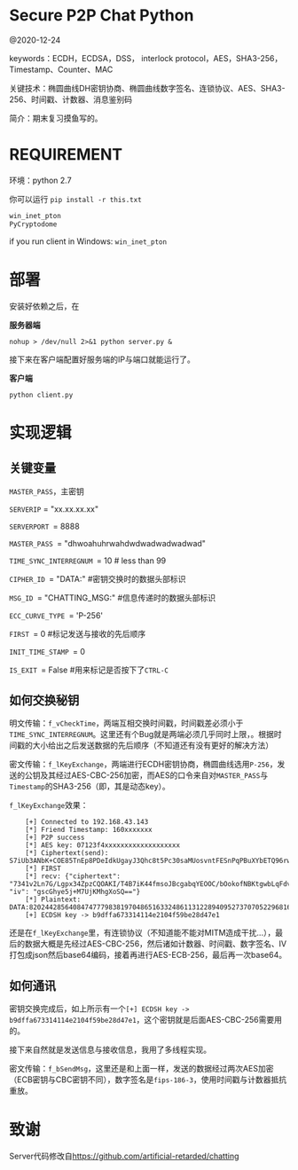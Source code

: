 # Secure P2P Chat Python

@2020-12-24

keywords：ECDH，ECDSA，DSS， interlock protocol，AES，SHA3-256，Timestamp、Counter、MAC

关键技术：椭圆曲线DH密钥协商、椭圆曲线数字签名、连锁协议、AES、SHA3-256、时间戳、计数器、消息鉴别码

简介：期末复习摸鱼写的。

# REQUIREMENT

环境：python 2.7

你可以运行  `pip install -r this.txt`

```python
win_inet_pton
PyCryptodome
```

 if you run client in Windows: `win_inet_pton`

# 部署

安装好依赖之后，在

**服务器端**

```
nohup > /dev/null 2>&1 python server.py &
```

接下来在客户端配置好服务端的IP与端口就能运行了。

**客户端**

```
python client.py
```

# 实现逻辑

## 关键变量

`MASTER_PASS`，主密钥

``SERVERIP`` = "xx.xx.xx.xx"

`SERVERPORT `= 8888

`MASTER_PASS `= "dhwoahuhrwahdwdwadwadwadwad"

`TIME_SYNC_INTERREGNUM `= 10 # less than 99

`CIPHER_ID `= "DATA:" #密钥交换时的数据头部标识

`MSG_ID `= "CHATTING_MSG:" #信息传递时的数据头部标识

`ECC_CURVE_TYPE `= 'P-256'

`FIRST `= 0 #标记发送与接收的先后顺序

`INIT_TIME_STAMP `= 0

`IS_EXIT `= False #用来标记是否按下了`CTRL-C`



## 如何交换秘钥

明文传输：`f_vCheckTime`，两端互相交换时间戳，时间戳差必须小于`TIME_SYNC_INTERREGNUM`。这里还有个Bug就是两端必须几乎同时上限，。根据时间戳的大小给出之后发送数据的先后顺序（不知道还有没有更好的解决方法）

密文传输：`f_lKeyExchange`，两端进行ECDH密钥协商，椭圆曲线选用`P-256`，发送的公钥及其经过AES-CBC-256加密，而AES的口令来自对`MASTER_PASS`与`Timestamp`的SHA3-256（即，其是动态key）。

`f_lKeyExchange`效果：

```shell
	[+] Connected to 192.168.43.143
    [*] Friend Timestamp: 160xxxxxxx
    [+] P2P success
    [*] AES key: 07123f4xxxxxxxxxxxxxxxxxxx
    [*] Ciphertext(send): S7iUb3ANbK+COE85TnEp8PDeIdkUgayJ3Qhc8t5Pc30saMUosvntFESnPqPBuXYbETQ96rwlsWg6YUlMxwzYiex4HKrP9y3K5J1J8a8oSghJsCocjfu+KN1B7wJ1/6wWbbvi/N2yGaAMvhHIjSpONQDoTZDnUw3T8Rx+t5k4Ab154hOPPIetmSFdXdRrXOemuAQgxvXxkDhbrOPb1SQzV1+FmKdXKYQe2gRsPULvc14=
    [*] FIRST
    [*] recv: {"ciphertext": "7341v2Ln7G/Lgpx34ZpzCQOAKI/T4B7iK44fmsoJBcgabqYEOOC/bOokofNBKtgwbLqFdvgH5+vxLtO3ZOg4YcyyIS/Np71v7SR1SZjhJaN9abVesj+bEhbD6MChs7Sf7jzOHYh0jsFAd5NmpcoCNOobNSdp5gkMv480vd0CDsMRRAGqAMGphAI59HJgKTNtmYBwEJFc6FES1HzYeHzhu9aaIqMTHYcdSxKWFoWagfs=", "iv": "gscGhye5j+M7UjKMhgXoSQ=="}
    [*] Plaintext: DATA:82024428564084747779838197048651633248611312289409527370705229681692303606145;39729181007633170694355209291478423286094320004491905477069339670330824477025
    [+] ECDSH key -> b9dffa673314114e2104f59be28d47e1
```

还是在`f_lKeyExchange`里，有连锁协议（不知道能不能对MITM造成干扰...），最后的数据大概是先经过AES-CBC-256，然后诸如计数器、时间戳、数字签名、IV打包成json然后base64编码，接着再进行AES-ECB-256，最后再一次base64。

## 如何通讯

密钥交换完成后，如上所示有一个`[+] ECDSH key -> b9dffa673314114e2104f59be28d47e1`，这个密钥就是后面AES-CBC-256需要用的。

接下来自然就是发送信息与接收信息，我用了多线程实现。

密文传输：`f_bSendMsg`，这里还是和上面一样，发送的数据经过两次AES加密（ECB密钥与CBC密钥不同），数字签名是`fips-186-3`，使用时间戳与计数器抵抗重放。 

# 致谢

Server代码修改自<https://github.com/artificial-retarded/chatting>